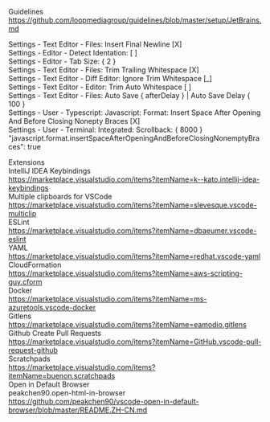 Guidelines
https://github.com/loopmediagroup/guidelines/blob/master/setup/JetBrains.md

Settings - Text Editor - Files: Insert Final Newline [X]\
Settings - Editor - Detect Identation: [ ]\
Settings - Editor - Tab Size: { 2 }\
Settings - Text Editor - Files: Trim Trailing Whitespace [X]\
Settings - Text Editor - Diff Editor: Ignore Trim Whitespace [_]\
Settings - Text Editor - Editor: Trim Auto Whitespace [ ]\
Settings - Text Editor - Files: Auto Save { afterDelay } | Auto Save Delay { 100 }\
Settings - User - Typescript: Javascript: Format: Insert Space After Opening And Before Closing Nonepty Braces [X]\
Settings - User - Terminal: Integrated: Scrollback: { 8000 }\
"javascript.format.insertSpaceAfterOpeningAndBeforeClosingNonemptyBraces": true


Extensions\
IntelliJ IDEA Keybindings\
https://marketplace.visualstudio.com/items?itemName=k--kato.intellij-idea-keybindings \
Multiple clipboards for VSCode\
https://marketplace.visualstudio.com/items?itemName=slevesque.vscode-multiclip \
ESLint\
https://marketplace.visualstudio.com/items?itemName=dbaeumer.vscode-eslint \
YAML\
https://marketplace.visualstudio.com/items?itemName=redhat.vscode-yaml \
CloudFormation\
https://marketplace.visualstudio.com/items?itemName=aws-scripting-guy.cform \
Docker\
https://marketplace.visualstudio.com/items?itemName=ms-azuretools.vscode-docker \
Gitlens\
https://marketplace.visualstudio.com/items?itemName=eamodio.gitlens \
Github Create Pull Requests\
https://marketplace.visualstudio.com/items?itemName=GitHub.vscode-pull-request-github \
Scratchpads\
https://marketplace.visualstudio.com/items?itemName=buenon.scratchpads \
Open in Default Browser\
peakchen90.open-html-in-browser\
https://github.com/peakchen90/vscode-open-in-default-browser/blob/master/README.ZH-CN.md
